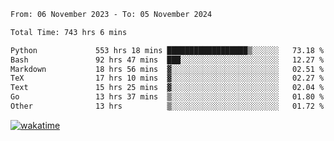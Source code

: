 <!--START_SECTION:waka-->

```txt
From: 06 November 2023 - To: 05 November 2024

Total Time: 743 hrs 6 mins

Python             553 hrs 18 mins ██████████████████▒░░░░░░   73.18 %
Bash               92 hrs 47 mins  ███░░░░░░░░░░░░░░░░░░░░░░   12.27 %
Markdown           18 hrs 56 mins  ▓░░░░░░░░░░░░░░░░░░░░░░░░   02.51 %
TeX                17 hrs 10 mins  ▓░░░░░░░░░░░░░░░░░░░░░░░░   02.27 %
Text               15 hrs 25 mins  ▓░░░░░░░░░░░░░░░░░░░░░░░░   02.04 %
Go                 13 hrs 37 mins  ▒░░░░░░░░░░░░░░░░░░░░░░░░   01.80 %
Other              13 hrs          ▒░░░░░░░░░░░░░░░░░░░░░░░░   01.72 %
```

<!--END_SECTION:waka-->
[![wakatime](https://wakatime.com/badge/user/5f89a63a-5294-4958-ad30-2b3455e63f2a.svg)](https://wakatime.com/@5f89a63a-5294-4958-ad30-2b3455e63f2a)
